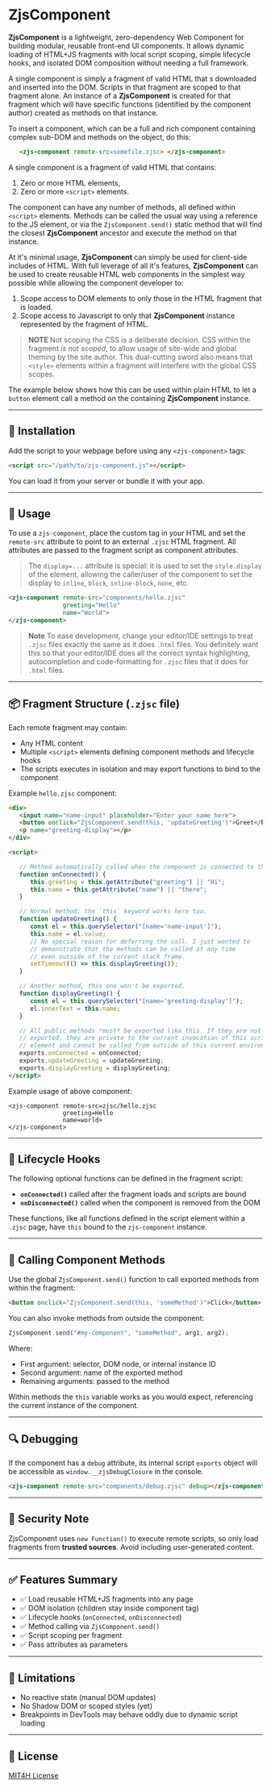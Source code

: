 # ZjsComponent

**ZjsComponent** is a lightweight, zero-dependency Web Component for building
modular, reusable front-end UI components. It allows dynamic loading of
HTML+JS fragments with local script scoping, simple lifecycle hooks, and
isolated DOM composition without needing a full framework.

A single component is simply a fragment of valid HTML that s downloaded and
inserted into the DOM. Scripts in that fragment are scoped to that fragment
alone. An instance of a **ZjsComponent** is created for that fragment which
will have specific functions (identified by the component author) created as
methods on that instance.

To insert a component, which can be a full and rich component containing
complex sub-DOM and methods on the object, do this:
```html
   <zjs-component remote-src=somefile.zjsc> </zjs-component>
```

A single component is a fragment of valid HTML that contains:

1. Zero or more HTML elements,
2. Zero or more `<script>` elements.

The component can have any number of methods, all defined within `<script>`
elements. Methods can be called the usual way using a reference to the JS
element, or via the `ZjsComponent.send()` static method that will find the
closest **ZjsComponent** ancestor and execute the method on that instance.

At it's minimal usage, **ZjsComponent** can simply be used for client-side
includes of HTML. With full leverage of all it's features, **ZjsComponent**
can be used to create reusable HTML web components in the simplest way
possible while allowing the component developer to:

1. Scope access to DOM elements to only those in the HTML fragment that is
   loaded.
2. Scope access to Javascript to only that **ZjsComponent** instance
   represented by the fragment of HTML.

> **NOTE** Not scoping the CSS is a deliberate decision. CSS within the
> fragment *is not scoped*, to allow usage of site-wide and global theming by
> the site author. This dual-cutting sword also means that `<style>` elements
> within a fragment will interfere with the global CSS scopes.

The example below shows how this can be used within plain HTML to let a
`button` element call a method on the containing **ZjsComponent** instance.

---

## 🔧 Installation

Add the script to your webpage before using any `<zjs-component>` tags:

```html
<script src="/path/to/zjs-component.js"></script>
```

You can load it from your server or bundle it with your app.

---

## 🧩 Usage

To use a `zjs-component`, place the custom tag in your HTML and set the
`remote-src` attribute to point to an external `.zjsc` HTML fragment.
All attributes are passed to the fragment script as component attributes.

> The `display=...` attribute is special: it is used to set the
> `style.display` of the element, allowing the caller/user of the component to
> set the display to `inline`, `block`, `inline-block`, `none`, etc.


```html
<zjs-component remote-src="components/hello.zjsc"
               greeting="Hello"
               name="World">
</zjs-component>
```

> **Note** To ease development, change your editor/IDE settings to treat
> `.zjsc` files exactly the same as it does `.html` files. You definitely want
> this so that your editor/IDE does all the correct syntax highlighting,
> autocompletion and code-formatting for `.zjsc` files that it does for
> `.html` files.

---

## 📦 Fragment Structure (`.zjsc` file)

Each remote fragment may contain:

- Any HTML content
- Multiple `<script>` elements defining component methods and lifecycle hooks
- The scripts executes in isolation and may export functions to bind to the
  component

Example `hello.zjsc` component:

```html
<div>
   <input name="name-input" placeholder="Enter your name here">
   <button onclick="ZjsComponent.send(this, 'updateGreeting')">Greet</button>
   <p name="greeting-display"></p>
</div>

<script>

   // Method automatically called when the component is connected to the DOM
   function onConnected() {
      this.greeting = this.getAttribute("greeting") || "Hi";
      this.name = this.getAttribute("name") || "there";
   }

   // Normal method; the `this` keyword works here too.
   function updateGreeting() {
      const el = this.querySelector("[name='name-input']");
      this.name = el.value;
      // No special reason for deferring the call. I just wanted to
      // demonstrate that the methods can be called at any time
      // even outside of the current stack frame.
      setTimeout(() => this.displayGreeting());
   }

   // Another method, this one won't be exported.
   function displayGreeting() {
      const el = this.querySelector("[name='greeting-display']");
      el.innerText = this.name;
   }

   // All public methods *must* be exported like this. If they are not
   // exported, they are private to the current invocation of this script
   // element and cannot be called from outside of this current environment.
   exports.onConnected = onConnected;
   exports.updateGreeting = updateGreeting;
   exports.displayGreeting = displayGreeting;
</script>
```

Example usage of above component:

```
<zjs-component remote-src=zjsc/hello.zjsc
               greeting=Hello
               name=world>
</zjs-component>
```

---

## 🧠 Lifecycle Hooks

The following optional functions can be defined in the fragment script:

- **`onConnected()`** called after the fragment loads and scripts are bound
- **`onDisconnected()`** called when the component is removed from the DOM

These functions, like all functions defined in the script element within a
`.zjsc` page,  have `this` bound to the `zjs-component` instance.

---

## 📡 Calling Component Methods

Use the global `ZjsComponent.send()` function to call exported methods from
within the fragment:

```html
<button onclick="ZjsComponent.send(this, 'someMethod')">Click</button>
```

You can also invoke methods from outside the component:

```js
ZjsComponent.send("#my-component", "someMethod", arg1, arg2);
```

Where:
- First argument: selector, DOM node, or internal instance ID
- Second argument: name of the exported method
- Remaining arguments: passed to the method

Within methods the `this` variable works as you would expect, referencing the
current instance of the component.

---

## 🔍 Debugging

If the component has a `debug` attribute, its internal script `exports` object
will be accessible as `window.__zjsDebugClosure` in the console.

```html
<zjs-component remote-src="components/debug.zjsc" debug></zjs-component>
```

---

## 🔐 Security Note

ZjsComponent uses `new Function()` to execute remote scripts, so only load
fragments from **trusted sources**. Avoid including user-generated content.

---

## ✅ Features Summary

- ✅ Load reusable HTML+JS fragments into any page
- ✅ DOM isolation (children stay inside component tag)
- ✅ Lifecycle hooks (`onConnected`, `onDisconnected`)
- ✅ Method calling via `ZjsComponent.send()`
- ✅ Script scoping per fragment
- ✅ Pass attributes as parameters

---

## 🚫 Limitations

- No reactive state (manual DOM updates)
- No Shadow DOM or scoped styles (yet)
- Breakpoints in DevTools may behave oddly due to dynamic script loading

---

## 📄 License

[MIT4H License](../LICENSE)


